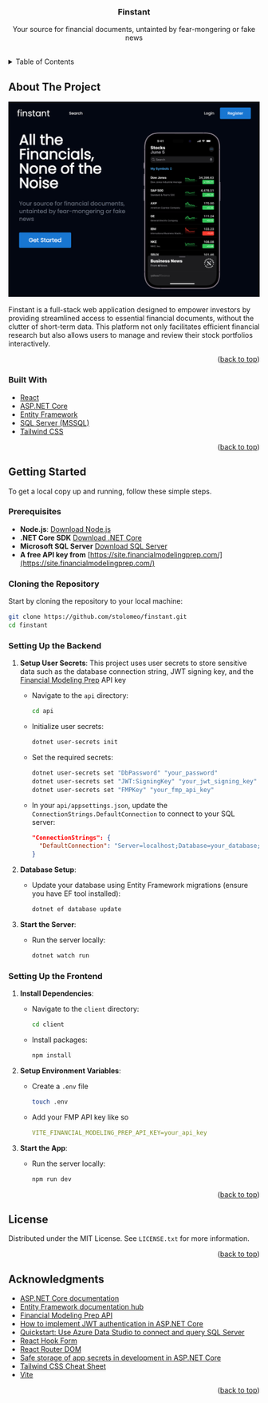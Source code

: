 <a name="readme-top"></a>

<div align="center">

  <h3 align="center">Finstant</h3>

  <p align="center">
    Your source for financial documents, untainted by fear-mongering or fake news
  </p>
</div>
<br />

<details>
  <summary>Table of Contents</summary>
  <ol>
    <li>
      <a href="#about-the-project">About The Project</a>
      <ul>
        <li><a href="#built-with">Built With</a></li>
      </ul>
    </li>
    <li>
      <a href="#getting-started">Getting Started</a>
      <ul>
        <li><a href="#prerequisites">Prerequisites</a></li>
        <li><a href="#installation">Installation</a></li>
      </ul>
    </li>
    <li><a href="#license">License</a></li>
    <li><a href="#acknowledgments">Acknowledgments</a></li>
  </ol>
</details>

## About The Project

[![Screenshot of Finstant][product-screenshot]]()

Finstant is a full-stack web application designed to empower investors by providing streamlined access to essential financial documents, without the clutter of short-term data. This platform not only facilitates efficient financial research but also allows users to manage and review their stock portfolios interactively.

<p align="right">(<a href="#readme-top">back to top</a>)</p>

### Built With

- [React](https://react.dev/)
- [ASP.NET Core](https://dotnet.microsoft.com/en-us/apps/aspnet/apis)
- [Entity Framework](https://learn.microsoft.com/en-us/ef/)
- [SQL Server (MSSQL)](https://www.microsoft.com/en-us/sql-server/sql-server-downloads)
- [Tailwind CSS](https://tailwindcss.com/)

<p align="right">(<a href="#readme-top">back to top</a>)</p>

## Getting Started

To get a local copy up and running, follow these simple steps.

### Prerequisites

- **Node.js**: [Download Node.js](https://nodejs.org/en)
- **.NET Core SDK** [Download .NET Core](https://dotnet.microsoft.com/en-us/download)
- **Microsoft SQL Server** [Download SQL Server](https://www.microsoft.com/en-us/sql-server/sql-server-downloads)
- **A free API key from** [https://site.financialmodelingprep.com/](https://site.financialmodelingprep.com/)

### Cloning the Repository

Start by cloning the repository to your local machine:

```sh
git clone https://github.com/stolomeo/finstant.git
cd finstant
```

### Setting Up the Backend

1. **Setup User Secrets**: This project uses user secrets to store sensitive data such as the database connection string, JWT signing key, and the [Financial Modeling Prep](https://site.financialmodelingprep.com/) API key

   - Navigate to the `api` directory:

     ```sh
     cd api
     ```

   - Initialize user secrets:

     ```sh
     dotnet user-secrets init
     ```

   - Set the required secrets:

     ```sh
     dotnet user-secrets set "DbPassword" "your_password"
     dotnet user-secrets set "JWT:SigningKey" "your_jwt_signing_key"
     dotnet user-secrets set "FMPKey" "your_fmp_api_key"
     ```

   - In your `api/appsettings.json`, update the `ConnectionStrings.DefaultConnection` to connect to your SQL server:

     ```json
     "ConnectionStrings": {
       "DefaultConnection": "Server=localhost;Database=your_database;User Id=your_user;"
     }
     ```

2. **Database Setup**:

   - Update your database using Entity Framework migrations (ensure you have EF tool installed):

     ```sh
     dotnet ef database update
     ```

3. **Start the Server**:

   - Run the server locally:

     ```sh
     dotnet watch run
     ```

### Setting Up the Frontend

1. **Install Dependencies**:

   - Navigate to the `client` directory:

     ```sh
     cd client
     ```

   - Install packages:

     ```sh
     npm install
     ```

2. **Setup Environment Variables**:

   - Create a `.env` file

     ```sh
     touch .env
     ```

   - Add your FMP API key like so

     ```yaml
     VITE_FINANCIAL_MODELING_PREP_API_KEY=your_api_key
     ```

3. **Start the App**:

   - Run the server locally:

     ```sh
     npm run dev
     ```

<p align="right">(<a href="#readme-top">back to top</a>)</p>

## License

Distributed under the MIT License. See `LICENSE.txt` for more information.

<p align="right">(<a href="#readme-top">back to top</a>)</p>

<!-- ACKNOWLEDGMENTS -->

## Acknowledgments

- [ASP.NET Core documentation](https://learn.microsoft.com/en-us/aspnet/core/?view=aspnetcore-8.0)
- [Entity Framework documentation hub](https://learn.microsoft.com/en-us/ef/)
- [Financial Modeling Prep API](https://site.financialmodelingprep.com/developer/docs)
- [How to implement JWT authentication in ASP.NET Core](https://www.infoworld.com/article/3669188/how-to-implement-jwt-authentication-in-aspnet-core.html)
- [Quickstart: Use Azure Data Studio to connect and query SQL Server](https://learn.microsoft.com/en-us/azure-data-studio/quickstart-sql-server)
- [React Hook Form](https://react-hook-form.com/)
- [React Router DOM](https://reactrouter.com/en/main)
- [Safe storage of app secrets in development in ASP.NET Core](https://learn.microsoft.com/en-us/aspnet/core/security/app-secrets?view=aspnetcore-8.0&tabs=linux)
- [Tailwind CSS Cheat Sheet](https://nerdcave.com/tailwind-cheat-sheet)
- [Vite](https://vitejs.dev/)

<p align="right">(<a href="#readme-top">back to top</a>)</p>

<!-- MARKDOWN LINKS & IMAGES -->
<!-- https://www.markdownguide.org/basic-syntax/#reference-style-links -->

[product-screenshot]: preview.png
